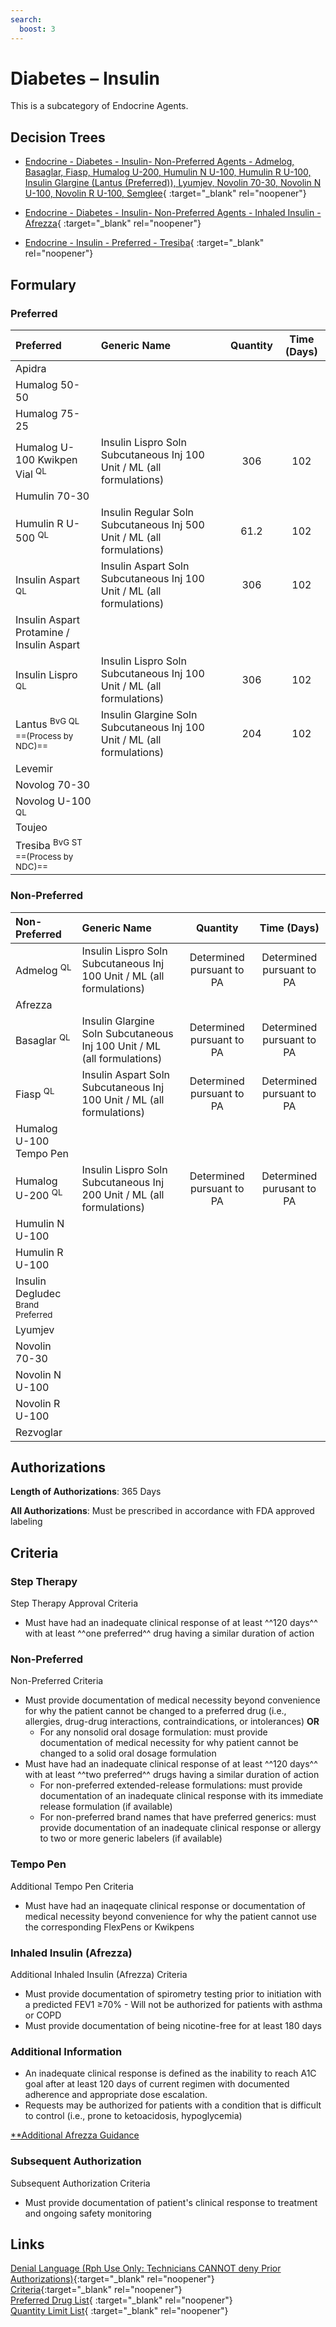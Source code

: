 ```yaml
---
search:
  boost: 3
---
```


# Diabetes – Insulin

This is a subcategory of Endocrine Agents.

## Decision Trees

- [Endocrine - Diabetes - Insulin- Non-Preferred Agents - Admelog, Basaglar, Fiasp, Humalog U-200, Humulin N U-100, Humulin R U-100, Insulin Glargine (Lantus (Preferred)), Lyumjev, Novolin 70-30, Novolin N U-100, Novolin R U-100, Semglee](https://forms.office.com/Pages/ResponsePage.aspx?id=nPhjxpvvj0G9PUHkbAzgaN9UYz8EqmlIs3_TYn4TbXBUQlFCQUYzNFJMWk9JTTQyVUJOODBJREkwRSQlQCN0PWcu){ :target="_blank" rel="noopener"}

- [Endocrine - Diabetes - Insulin- Non-Preferred Agents - Inhaled Insulin - Afrezza](https://forms.office.com/Pages/ResponsePage.aspx?id=nPhjxpvvj0G9PUHkbAzgaN9UYz8EqmlIs3_TYn4TbXBUQTc2TExZWEIyWEhaMEtERTlVU1RBMExaWCQlQCN0PWcu){ :target="_blank" rel="noopener"}

- [Endocrine - Insulin - Preferred - Tresiba](https://forms.office.com/Pages/ResponsePage.aspx?id=nPhjxpvvj0G9PUHkbAzgaN9UYz8EqmlIs3_TYn4TbXBUQk9HTkYxMTg5VElSNjJPQVExRVYzQThITCQlQCN0PWcu){ :target="_blank" rel="noopener"}

## Formulary

### Preferred

| Preferred                                 | Generic Name                                                            | Quantity | Time (Days) |
|:------------------------------------------|:------------------------------------------------------------------------|:--------:|:-----------:|
| Apidra                                    |                                                                         |          |             |
| Humalog 50-50                             |                                                                         |          |             |
| Humalog 75-25                             |                                                                         |          |             |
| Humalog U-100 Kwikpen Vial <sup>QL</sup>  | Insulin Lispro Soln Subcutaneous Inj 100 Unit / ML (all formulations)   |   306    |     102     |
| Humulin 70-30                             |                                                                         |          |             |
| Humulin R U-500 <sup>QL</sup>             | Insulin Regular Soln Subcutaneous Inj 500 Unit / ML (all formulations)  |   61.2   |     102     |
| Insulin Aspart <sup>QL</sup>              | Insulin Aspart Soln Subcutaneous Inj 100 Unit / ML (all formulations)   |   306    |     102     |
| Insulin Aspart Protamine / Insulin Aspart |                                                                         |          |             |
| Insulin Lispro <sup>QL</sup>              | Insulin Lispro Soln Subcutaneous Inj 100 Unit / ML (all formulations)   |   306    |     102     |
| Lantus <sup>BvG QL ==(Process by NDC)==</sup>                  | Insulin Glargine Soln Subcutaneous Inj 100 Unit / ML (all formulations) |   204    |     102     |
| Levemir                                   |                                                                         |          |             |
| Novolog 70-30                             |                                                                         |          |             |
| Novolog U-100 <sup>QL</sup>               |                                                                         |          |             |
| Toujeo                                    |                                                                         |          |             |
| Tresiba <sup>BvG ST ==(Process by NDC)==</sup>                 |                                                                         |          |             |

### Non-Preferred

| Non-Preferred                                                                               | Generic Name                                                            |         Quantity          |        Time (Days)        |
|:--------------------------------------------------------------------------------------------|:------------------------------------------------------------------------|:-------------------------:|:-------------------------:|
| Admelog <sup>QL</sup>                                                                       | Insulin Lispro Soln Subcutaneous Inj 100 Unit / ML (all formulations)   | Determined pursuant to PA | Determined pursuant to PA |
| Afrezza                                                                                     |                                                                         |                           |                           |
| Basaglar <sup>QL</sup>                                                                      | Insulin Glargine Soln Subcutaneous Inj 100 Unit / ML (all formulations) | Determined pursuant to PA | Determined pursuant to PA |
| Fiasp <sup>QL</sup>                                                                         | Insulin Aspart Soln Subcutaneous Inj 100 Unit / ML (all formulations)   | Determined pursuant to PA | Determined pursuant to PA |
| Humalog U-100 Tempo Pen                                                                     |                                                                         |                           |                           |
| Humalog U-200 <sup>QL</sup>                                                                 | Insulin Lispro Soln Subcutaneous Inj 200 Unit / ML (all formulations)   | Determined pursuant to PA | Determined purusant to PA |
| Humulin N U-100                                                                             |                                                                         |                           |                           |
| Humulin R U-100                                                                             |                                                                         |                           |                           |
| <span title = "Brand Preferred: Tresiba">Insulin Degludec</span> <sup>Brand Preferred</sup> |                                                                         |                           |                           |
| Lyumjev                                                                                     |                                                                         |                           |                           |
| Novolin 70-30                                                                               |                                                                         |                           |                           |
| Novolin N U-100                                                                             |                                                                         |                           |                           |
| Novolin R U-100                                                                             |                                                                         |                           |                           |
| Rezvoglar                                                                                   |                                                                         |                           |                           |

## Authorizations

**Length of Authorizations**: 365 Days

**All Authorizations**: Must be prescribed in accordance with FDA approved labeling

## Criteria

### Step Therapy

Step Therapy Approval Criteria

- Must have had an inadequate clinical response of at least ^^120 days^^ with at least ^^one preferred^^ drug having a similar duration of action 

### Non-Preferred

Non-Preferred Criteria

- Must provide documentation of medical necessity beyond convenience for why the patient cannot be changed to a preferred drug (i.e., allergies, drug-drug interactions, contraindications, or intolerances) **OR**
    - For any nonsolid oral dosage formulation: must provide documentation of medical necessity for why patient cannot be changed to a solid oral dosage formulation
- Must have had an inadequate clinical response of at least ^^120 days^^ with at least ^^two preferred^^ drugs having a similar duration of action
    - For non-preferred extended-release formulations: must provide documentation of an inadequate clinical response with its immediate release formulation (if available)
    - For non-preferred brand names that have preferred generics: must provide documentation of an inadequate clinical response or allergy to two or more generic labelers (if available)

### Tempo Pen

Additional Tempo Pen Criteria
 
- Must have had an inaqequate clinical response or documentation of medical necessity beyond convenience for why the patient cannot use the corresponding FlexPens or Kwikpens
  
### Inhaled Insulin (Afrezza)

Additional Inhaled Insulin (Afrezza) Criteria

- Must provide documentation of spirometry testing prior to initiation with a predicted FEV1 ≥70% - Will not be authorized for patients with asthma or COPD
- Must provide documentation of being nicotine-free for at least 180 days

### Additional Information

- An inadequate clinical response is defined as the inability to reach A1C goal after at least 120 days of current regimen with documented adherence and appropriate dose escalation.
- Requests may be authorized for patients with a condition that is difficult to control (i.e., prone to ketoacidosis, hypoglycemia)

[**Additional Afrezza Guidance](https://special-spoon-f542dccd.pages.github.io/Pharmacist%20Reference%20Guide/Medication%20Guidance/afrezza/?h=afre)

### Subsequent Authorization

Subsequent Authorization Criteria

- Must provide documentation of patient's clinical response to treatment and ongoing safety monitoring

## Links

[Denial Language (Rph Use Only: Technicians CANNOT deny Prior Authorizations)](https://mygainwell-my.sharepoint.com.mcas.ms/:w:/r/personal/rachel_carpenter_gainwelltechnologies_com/_layouts/15/Doc.aspx?sourcedoc=%7BCD777F63-7F18-4713-8D6A-B043BEE631F5%7D&file=Denial%20Language%20Updated%2009112023.docx&action=embedview&mobileredirect=true&wdStartOn=48&cid=f4472ece-6d4f-4694-b0c5-c150a2f53fea){:target="_blank" rel="noopener"} </br>
[Criteria](https://medicaid.ohio.gov/static/PHM/drug-coverage/20231001+UPDL+Criteria+_v2.FINAL.pdf#page=54){:target="_blank" rel="noopener"} </br>
[Preferred Drug List](https://medicaid.ohio.gov/static/PHM/drug-coverage/20231001_UPDL_V2.FINAL.hyperlinks_added.pdf#page=20){ :target="_blank" rel="noopener"} </br>
[Quantity Limit List](https://spbm.medicaid.ohio.gov/SPDocumentLibrary/DocumentLibrary/UPDL/Quantity%20Limits.pdf){ :target="_blank" rel="noopener"}
